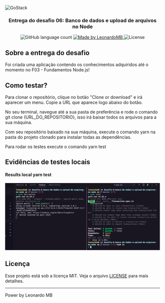 <img alt="GoStack" src="https://storage.googleapis.com/golden-wind/bootcamp-gostack/header-desafios.png" />

<h3 align="center">
  Entrega do desafio 06: Banco de dados e upload de arquivos no Node
</h3>

<p align="center">
  <img alt="GitHub language count" src="https://img.shields.io/github/languages/count/leonardomb/desafio-6-banco-de-dados-e-upload-de-arquivos-no-node?color=%2304D361">

  <a href="https://github.com/leonardomb">
    <img alt="Made by LeonardoMB" src="https://img.shields.io/badge/made%20by-LeonardoMB-%2304D361">
  </a>

  <img alt="License" src="https://img.shields.io/badge/license-MIT-%2304D361">
</p>

## Sobre a entrega do desafio

Foi criada uma aplicação contendo os conhecimentos adquiridos até o momento no F03 - Fundamentos Node.js!


## Como testar?

Para clonar o repositório, clique no botão "Clone or download" e irá aparecer um menu. Copie a URL que aparece logo abaixo do botão.

No seu terminal, navegue até a sua pasta de preferência e rode o comando git clone {URL_DO_REPOSITORIO}, isso irá baixar todos os arquivos para a sua máquina.

Com seu repositório baixado na sua máquina, execute o comando yarn na pasta do projeto clonado para instalar todas as dependências.

Para rodar os testes execute o comando yarn test

## Evidências de testes locais

<h4>Results local yarn test</h4>
<p align="center">
  <img src="./images/01-yarn-teste.png">
</p>

## Licença

Esse projeto está sob a licença MIT. Veja o arquivo [LICENSE](LICENSE) para mais detalhes.

---

Power by Leonardo MB
